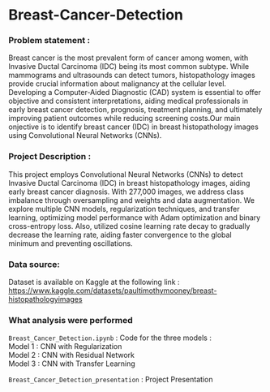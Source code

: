# Breast-Cancer-Detection

### Problem statement : 
Breast cancer is the most prevalent form of cancer among women, with Invasive Ductal Carcinoma (IDC) being its most common subtype. While mammograms and ultrasounds can detect tumors, histopathology images provide crucial information about malignancy at the cellular level. Developing a Computer-Aided Diagnostic (CAD) system is essential to offer objective and consistent interpretations, aiding medical professionals in early breast cancer detection, prognosis, treatment planning, and ultimately improving patient outcomes while reducing screening costs.Our main onjective is to identify breast cancer (IDC) in breast histopathology images using Convolutional Neural Networks (CNNs).

### Project Description :
This project employs Convolutional Neural Networks (CNNs) to detect Invasive Ductal Carcinoma (IDC) in breast histopathology images, aiding early breast cancer diagnosis. With 277,000 images, we address class imbalance through oversampling and weights and data augmentation. We explore multiple CNN models, regularization techniques, and transfer learning, optimizing model performance with Adam optimization and binary cross-entropy loss. Also, utilized cosine learning rate decay to gradually decrease the learning rate, aiding faster convergence to the global minimum and preventing oscillations.

### Data source:
Dataset is available on Kaggle at the following link : https://www.kaggle.com/datasets/paultimothymooney/breast-histopathologyimages

### What analysis were performed
```Breast_Cancer_Detection.ipynb``` : Code for the three models  :<br>
Model 1 : CNN with Regularization <br>
Model 2 : CNN with Residual Network <br>
Model 3 : CNN with Transfer Learning

```Breast_Cancer_Detection_presentation``` : Project Presentation   
